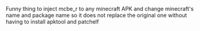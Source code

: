 Funny thing to inject mcbe_r to any minecraft APK and change minecraft's name and package name so it does not replace the original one without having to install apktool and patchelf
